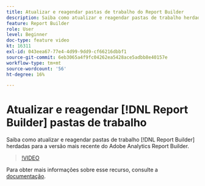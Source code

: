 ```yaml
---
title: Atualizar e reagendar pastas de trabalho do Report Builder
description: Saiba como atualizar e reagendar pastas de trabalho herdadas do Report Builder para a versão mais recente do Adobe Analytics Report Builder.
feature: Report Builder
role: User
level: Beginner
doc-type: feature video
kt: 16311
exl-id: 043eea67-77e4-4d99-9dd9-cf66216dbbf1
source-git-commit: 6eb3065a4f9fc04262ea5428ace5adbb8e40157e
workflow-type: tm+mt
source-wordcount: '56'
ht-degree: 16%

---
```


# Atualizar e reagendar [!DNL Report Builder] pastas de trabalho

Saiba como atualizar e reagendar pastas de trabalho [!DNL Report Builder] herdadas para a versão mais recente do Adobe Analytics Report Builder.

>[!VIDEO](https://video.tv.adobe.com/v/3434957/?quality=12&learn=on)

Para obter mais informações sobre esse recurso, consulte a [documentação](https://experienceleague.adobe.com/en/docs/analytics/analyze/report-builder/home).
